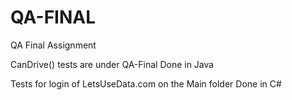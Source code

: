 # QA-FINAL
 QA Final Assignment


 CanDrive() tests are under QA-Final
 Done in Java

 Tests for login of LetsUseData.com on the Main folder
 Done in C# 
